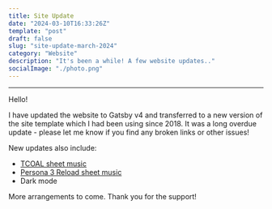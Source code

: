```yaml
---
title: Site Update
date: "2024-03-10T16:33:26Z"
template: "post"
draft: false
slug: "site-update-march-2024"
category: "Website"
description: "It's been a while! A few website updates.."
socialImage: "./photo.png"
---
```


---

Hello!

I have updated the website to Gatsby v4 and transferred to a new version of the site template which I had been using since 2018. It was a long overdue update - please let me know if you find any broken links or other issues!

New updates also include:

- [TCOAL sheet music](https://pianobin.com/tcoal/)
- [Persona 3 Reload sheet music](https://pianobin.com/p3r)
- Dark mode

More arrangements to come. Thank you for the support!
